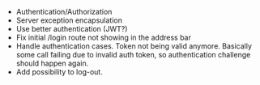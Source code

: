 - Authentication/Authorization
- Server exception encapsulation
- Use better authentication (JWT?)
- Fix initial /login route not showing in the address bar
- Handle authentication cases. Token not being valid anymore. Basically some call failing due to invalid auth token, so authentication challenge should happen again.
- Add possibility to log-out.